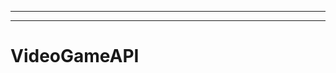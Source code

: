-------------------------------------------------------------------------------------
-------------------------------------------------------
# VideoGameAPI
